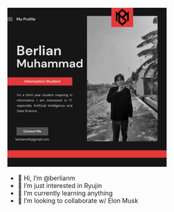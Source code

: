 ![alt text](https://github.com/berlianm/berlianm/blob/main/My%20Profile%20GitHub.png)

- 👋 Hi, I’m @berlianm
- 👀 I’m just interested in Ryujin
- 🌱 I’m currently learning anything
- 💞️ I’m looking to collaborate w/ Elon Musk


<!---
berlianm/berlianm is a ✨ special ✨ repository because its `README.md` (this file) appears on your GitHub profile.
You can click the Preview link to take a look at your changes.
--->
